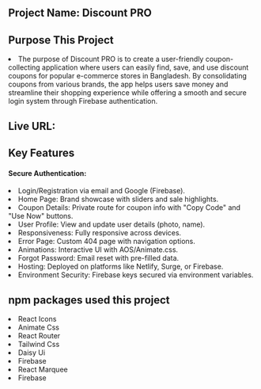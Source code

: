 <h2>Project Name: Discount PRO</h2>
<h2>Purpose This Project</h2>
<li>The purpose of Discount PRO is to create a user-friendly coupon-collecting application where users can easily find, save, and use discount coupons for popular e-commerce stores in Bangladesh. By consolidating coupons from various brands, the app helps users save money and streamline their shopping experience while offering a smooth and secure login system through Firebase authentication.</li>
<h2>Live URL:</h2>
<h2>Key Features</h2>
<span><h4>Secure Authentication:</h4> <li> Login/Registration via email and Google (Firebase).</li></span>
<li>Home Page: Brand showcase with sliders and sale highlights.</li>
<li>Coupon Details: Private route for coupon info with "Copy Code" and "Use Now" buttons.</li>
<li>User Profile: View and update user details (photo, name).</li>
<li>Responsiveness: Fully responsive across devices.</li>
<li>Error Page: Custom 404 page with navigation options.</li>
<li>Animations: Interactive UI with AOS/Animate.css.</li>
<li>Forgot Password: Email reset with pre-filled data.</li>
<li>Hosting: Deployed on platforms like Netlify, Surge, or Firebase.</li>
<li>Environment Security: Firebase keys secured via environment variables.</li>
<h2>npm packages used this project</h2>
<li>React Icons</li>
<li>Animate Css</li>
<li>React Router</li>
<li>Tailwind Css</li>
<li>Daisy Ui</li>
<li>Firebase</li>
<li>React Marquee</li>
<li>Firebase</li>


